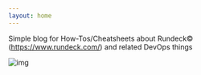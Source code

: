 ```yaml
---
layout: home
---
```


Simple blog for How-Tos/Cheatsheets about Rundeck© (https://www.rundeck.com/) and related DevOps things

![img](https://www.rundeck.com/hubfs/icon-rundeck.svg)




